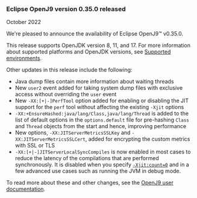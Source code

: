 <!--
Copyright (c) 2017, 2023 IBM Corp. and others

This program and the accompanying materials are made available under
the terms of the Eclipse Public License 2.0 which accompanies this
distribution and is available at https://www.eclipse.org/legal/epl-2.0/
or the Apache License, Version 2.0 which accompanies this distribution and
is available at https://www.apache.org/licenses/LICENSE-2.0.

This Source Code may also be made available under the following
Secondary Licenses when the conditions for such availability set
forth in the Eclipse Public License, v. 2.0 are satisfied: GNU
General Public License, version 2 with the GNU Classpath
Exception [1] and GNU General Public License, version 2 with the
OpenJDK Assembly Exception [2].

[1] https://www.gnu.org/software/classpath/license.html
[2] http://openjdk.java.net/legal/assembly-exception.html

SPDX-License-Identifier: EPL-2.0 OR Apache-2.0 OR GPL-2.0 WITH Classpath-exception-2.0 OR LicenseRef-GPL-2.0 WITH Assembly-exception

The project website pages cannot be redistributed
-->

### Eclipse OpenJ9 version 0.35.0 released

October 2022

We're pleased to announce the availability of Eclipse OpenJ9&trade; v0.35.0.

This release supports OpenJDK version 8, 11, and 17. For more information about supported platforms and OpenJDK versions,
see [Supported environments](https://www.eclipse.org/openj9/docs/openj9_support/).

Other updates in this release include the following:

- Java dump files contain more information about waiting threads
- New `user2` event added for taking system dump files with exclusive access without overriding the `user` event
- New `-XX:[+|-]PerfTool` option added for enabling or disabling the JIT support for the `perf` tool without affecting the existing `-Xjit` options
- `-XX:+EnsureHashed:java/lang/Class,java/lang/Thread` is added to the list of default options in the `options.default` file for pre-hashing `Class` and `Thread` objects from the start and hence, improving performance
- New options, `-XX:JITServerMetricsSSLKey` and `-XX:JITServerMetricsSSLCert`, added for encrypting the custom metrics with SSL or TLS
- `-XX:[+|-]JITServerLocalSyncCompiles` is now enabled in most cases to reduce the latency of the compilations that are performed synchronously. It is disabled when you specify [`-Xjit:count=0`](xjit.md#count) and in a few advanced use cases such as running the JVM in debug mode.

To read more about these and other changes, see the [OpenJ9 user documentation](https://www.eclipse.org/openj9/docs/openj9_releases/).
